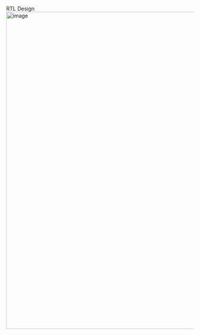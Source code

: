 RTL Design
<img width="850" alt="image" src="https://github.com/user-attachments/assets/9305e1bc-cc49-4195-8325-2dca282a1878">

